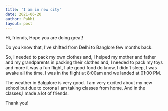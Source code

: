 ```yaml
---
title: 'I am in new city'
date: 2021-06-20
author: Pakhi
layout: post
---
```

Hi, friends,
Hope you are doing great!

Do you know that, I've shifted from Delhi to Banglore few months back.

So, I needed to pack my own clothes and, I helped my mother and father and my grandparents in packing their clothes and, I needed to pack my toys and more it was a fun flight, I ate good food do know, I didn't sleep, I was awake all the time. I was in the flight at 8:00am and we landed at 01:00 PM. 

The weather in Balgalore is very good. I am very excited about my new school but due to corona I am taking classes from home. And in the classes,I made a lot of friends. 


Thank you!
